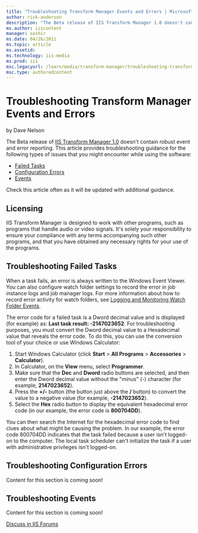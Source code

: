 ```yaml
---
title: "Troubleshooting Transform Manager Events and Errors | Microsoft Docs"
author: rick-anderson
description: "The Beta release of IIS Transform Manager 1.0 doesn't contain robust event and error reporting. This article provides troubleshooting guidance for the follow..."
ms.author: iiscontent
manager: soshir
ms.date: 04/26/2011
ms.topic: article
ms.assetid: 
ms.technology: iis-media
ms.prod: iis
msc.legacyurl: /learn/media/transform-manager/troubleshooting-transform-manager-events-and-errors
msc.type: authoredcontent
---
```

Troubleshooting Transform Manager Events and Errors
====================
by Dave Nelson

The Beta release of [IIS Transform Manager 1.0](https://go.microsoft.com/?linkid=9771037) doesn't contain robust event and error reporting. This article provides troubleshooting guidance for the following types of issues that you might encounter while using the software:

- [Failed Tasks](troubleshooting-transform-manager-events-and-errors.md#tasks)
- [Configuration Errors](troubleshooting-transform-manager-events-and-errors.md#config)
- [Events](troubleshooting-transform-manager-events-and-errors.md#events)

Check this article often as it will be updated with additional guidance.

<a id="license"></a>

## Licensing

IIS Transform Manager is designed to work with other programs, such as programs that handle audio or video signals. It's solely your responsibility to ensure your compliance with any terms accompanying such other programs, and that you have obtained any necessary rights for your use of the programs.

<a id="tasks"></a>

## Troubleshooting Failed Tasks

When a task fails, an error is always written to the Windows Event Viewer. You can also configure watch folder settings to record the error in job instance logs and job manager logs. For more information about how to record error activity for watch folders, see [Logging and Monitoring Watch Folder Events](https://go.microsoft.com/?linkid=9771038).

The error code for a failed task is a Dword decimal value and is displayed (for example) as: **Last task result: -2147023652**. For troubleshooting purposes, you must convert the Dword decimal value to a Hexadecimal value that reveals the error code. To do this, you can use the conversion tool of your choice or use Windows Calculator:

1. Start Windows Calculator (click **Start** &gt; **All Programs** &gt; **Accessories** &gt; **Calculator**).
2. In Calculator, on the **View** menu, select **Programmer**.
3. Make sure that the **Dec** and **Dword** radio buttons are selected, and then enter the Dword decimal value without the "minus" (-) character (for example, **2147023652**).
4. Press the **+/-** button (the button just above the **/** button) to convert the value to a negative value (for example, **-2147023652**).
5. Select the **Hex** radio button to display the equivalent hexadecimal error code (in our example, the error code is **800704DD**).

You can then search the Internet for the hexadecimal error code to find clues about what might be causing the problem. In our example, the error code 800704DD indicates that the task failed because a user isn't logged-on to the computer. The local task scheduler can't initialize the task if a user with administrative privileges isn't logged-on.

<a id="config"></a>

## Troubleshooting Configuration Errors

Content for this section is coming soon!

<a id="events"></a>

## Troubleshooting Events

Content for this section is coming soon!
  
  
[Discuss in IIS Forums](https://forums.iis.net/1145.aspx)